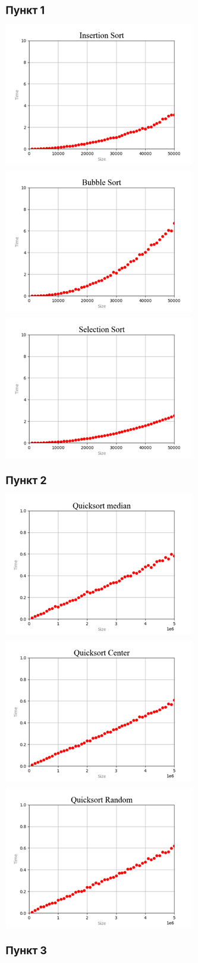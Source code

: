 # Пункт 1

![](./plots/insertion.png)

![](./plots/bubble.png)

![](./plots/selection.png)

# Пункт 2

![](./plots/median.png)

![](./plots/center.png)

![](./plots/random.png)

# Пункт 3
